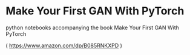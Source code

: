 # Make Your First GAN With PyTorch

python notebooks accompanying the book Make Your First GAN With PyTorch

( https://www.amazon.com/dp/B085RNKXPD )
